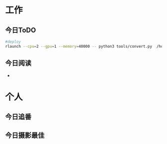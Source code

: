 # 工作
## 今日ToDO

```sh
#deploy
rlaunch --cpu=2 --gpu=1 --memory=40000 -- python3 tools/convert.py  /home/qinhaiyan/RepVGG/result/VGGplus-l2pse-noSE/RepVGGplus-L2pse/train_from_scratch/best_ckpt.pth /home/qinhaiyan/RepVGG/result/VGGplus-l2pse-noSE/RepVGGplus-L2pse/train_from_scratch/deploy.pth --arch RepVGGplus-L2pse
```

## 今日阅读
- 

# 个人
## 今日追番

## 今日摄影最佳










